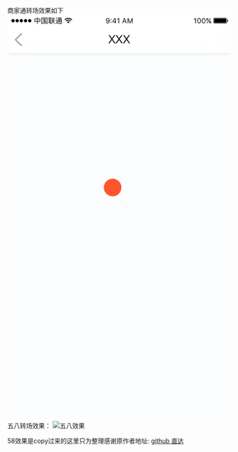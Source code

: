 商家通转场效果如下
![商家通效果](https://github.com/LinLeyang/wuba_sjt_loadingview/blob/master/sjf.gif)

五八转场效果：
![五八效果](http://upload-images.jianshu.io/upload_images/166866-6e4012c1949aaa7a.gif)

58效果是copy过来的这里只为整理感谢原作者地址:
[github 直达](https://github.com/zzz40500/android-shapeLoadingView)
